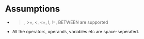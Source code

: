 
# Assumptions 

 *  >, >=, <, <=, !, !=, BETWEEN are supported
 *  All the operators, operands, variables etc are space-seperated.
